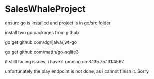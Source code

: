 # SalesWhaleProject

ensure go is installed and project is in go/src folder

install two go packages from github

go get github.com/dgrijalva/jwt-go


go get github.com/mattn/go-sqlite3

if stilll facing issues, i have it running on 
3.135.75.131:4567

unfortunately the play endpoint is not done, as i cannot finish it. Sorry
